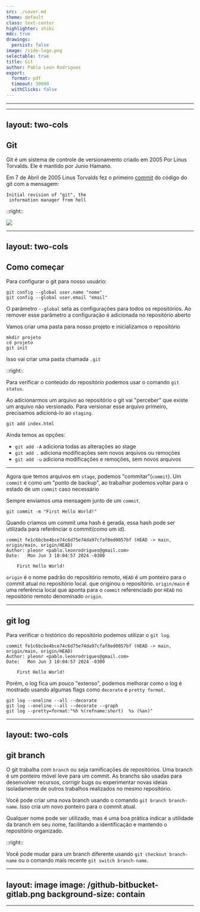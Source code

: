 ```yaml
---
src: ./cover.md
theme: default
class: text-center
highlighter: shiki
mdc: true
drawings:
  persist: false
image: /side-logo.png
selectable: true
title: Git
author: Pablo Leon Rodrigues
export:
  format: pdf
  timeout: 30000
  withClicks: false
---
```


---

<Toc columns="1" maxDepth="3"></Toc>

---
layout: two-cols
---

## Git

Git é um sistema de controle de versionamento criado em 2005 Por Linus Torvalds. Ele é mantido por Junio Hamano.

Em 7 de Abril de 2005 Linus Torvalds fez o primeiro
[commit](https://github.com/git/git/blob/e83c5163316f89bfbde7d9ab23ca2e25604af290/README) 
do código do git com a mensagem:

```
Initial revision of "git", the
 information manager from hell
```
::right::

![](/Linus.webp)

<!--
Piada com Hellsink
GIT - the stupid content tracker

"git" can mean anything, depending on your mood.

 - random three-letter combination that is pronounceable, and not 
   actually used by any common UNIX command.  The fact that it is a
   mispronunciation of "get" may or may not be relevant.
 - stupid. contemptible and despicable. simple. Take your pick from the 
   dictionary of slang.
 - "global information tracker": you're in a good mood, and it actually
   works for you. Angels sing, and a light suddenly fills the room. 
 - "goddamn idiotic truckload of sh*t": when it breaks

This is a stupid (but extremely fast) directory content manager.  It  
doesn't do a whole lot, but what it _does_ do is track directory
contents efficiently.
 
Initialize Git on a folder, making it a Repository
Git now creates a hidden folder to keep track of changes in that folder
When a file is changed, added or deleted, it is considered modified
You select the modified files you want to Stage
The Staged files are Committed, which prompts Git to store a permanent snapshot of the files
Git allows you to see the full history of every commit.
You can revert back to any previous commit.
Git does not store a separate copy of every file in every commit, but keeps track of changes made in each commit!
-->

---
layout: two-cols
---

## Como começar

Para configurar o git para nosso usuário:

```shell
git config --global user.name "nome"
git config --global user.email "email"
```

O parâmetro `--global` seta as configurações para todos os repositórios. Ao remover esse parâmetro
a configuração é adicionada no repositório aberto

Vamos criar uma pasta para nosso projeto e inicializamos o repositório

```shell
mkdir projeto
cd projeto
git init
```

Isso vai criar uma pasta chamada `.git`

::right::

Para verificar o conteúdo do repositório podemos usar o comando `git status`.

Ao adicionarmos um arquivo ao repositório o git vai "perceber" que existe um arquivo não versionado.
Para versionar esse arquivo primeiro, precisamos adicioná-lo ao `staging`.

```shell
git add index.html
```

Ainda temos as opções:

- `git add -A` adiciona todas as alterações ao stage
- `git add .` adiciona modificações sem novos arquivos ou remoções
- `git add -u` adiciona modificações e remoções, sem novos arquivos

<!--
git status --short 
?? - Untracked files
A - Files added to stage
M - Modified files
D - Deleted files
-->

---

Agora que temos arquivos em `stage`, podemos "commitar"(`commit`). Um
`commit` é como um "ponto de backup", ao trabalhar podemos voltar para o estado de um `commit` caso necessário

Sempre enviamos uma mensagem junto de um `commit`.

```shell
git commit -m "First Hello World!"
```

Quando criamos um commit uma hash é gerada, essa hash pode ser utilizada para referênciar o commit(como um id).

```shell
commit fe1c6bcbe4bce74c6d75e74da97cfaf8ed0057bf (HEAD -> main, origin/main, origin/HEAD)
Author: pleonr <pablo.leonrodrigues@gmail.com>
Date:   Mon Jun 3 10:04:57 2024 -0300

    First Hello World!  
```

`origin` é o nome padrão do repositório remoto, `HEAD` é um ponteiro para o commit atual no repositório local.
que originou o repositório.
`origin/main` é uma referência local que aponta para o `commit` referenciado por `HEAD` no repositório remoto
denominado `origin`.

<!--
- Gerencie projetos com Repositórios(`repositories`) 
- Clone(`clone`) um projeto para trabalhar em uma cópia local 
- Controle e rastreie alterações com preparação(`staging`) e confirmação(`commit`) 
- Branch(`branch`) and Merge(`merge`) para permitir o trabalho em diferentes partes e versões de um projeto
- Extraia(`pull`) a versão mais recente do projeto para uma cópia local 
- Envie(`push`) atualizações locais para o projeto principal
-->

---

## git log

Para verificar o histórico do repositório podemos utilizar o `git log`. 

```shell
commit fe1c6bcbe4bce74c6d75e74da97cfaf8ed0057bf (HEAD -> main, origin/main, origin/HEAD)
Author: pleonr <pablo.leonrodrigues@gmail.com>
Date:   Mon Jun 3 10:04:57 2024 -0300

    First Hello World!  
```

Porém, o log fica um pouco "extenso", podemos melhorar como o log é mostrado 
usando algumas flags como `decorate` e `pretty format`.

```shell
git log --oneline --all --decorate
git log --oneline --all --decorate --graph
git log --pretty=format:"%h %(refname:short)  %s (%an)"
```

---
layout: two-cols
---

## git branch

O git trabalha com `branch` ou seja ramificações de repositórios. Uma branch é um ponteiro móvel leve para um commit.
As branchs são usadas para desenvolver recursos, corrigir bugs ou experimentar novas ideias isoladamente de outros 
trabalhos realizados no mesmo repositório.

Você pode criar uma nova branch usando o comando `git branch branch-name`. Isso cria um novo ponteiro para o
commit atual.

Qualquer nome pode ser utilizado, mas é uma boa prática indicar a utilidade da branch em seu nome, facilitando 
a identificação e mantendo o repositório organizado.

::right::

Você pode mudar para um branch diferente usando `git checkout branch-name` ou o comando mais recente
`git switch branch-name`.














---
layout: image
image: /github-bitbucket-gitlab.png
background-size: contain
---

---

